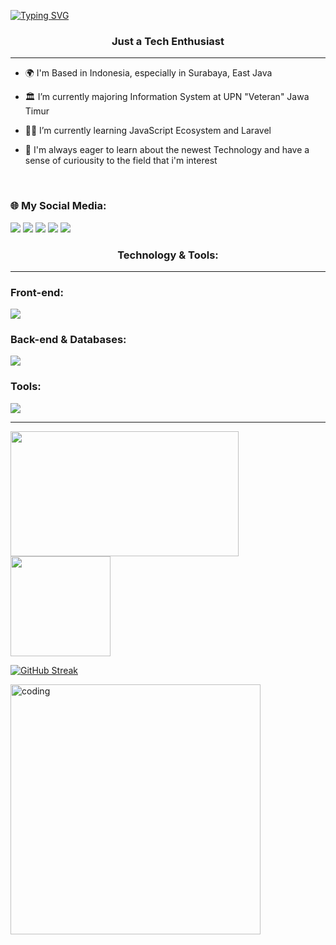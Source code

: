 [![Typing SVG](https://readme-typing-svg.demolab.com?font=Roboto&weight=700&size=28&pause=2507&color=FFFFFF&background=FFFFFF00&center=true&width=1000&height=49&lines=Hi+There%F0%9F%91%8B%2C+My+name+is+Naufal+Rizki+Abyan;I'm+based+in+Indonesia+%F0%9F%87%AE%F0%9F%87%A9%2C+especially+in+Surabaya%2C+East+Java;Get+in+touch+with+me+on+My+Social+Media+below)](https://git.io/typing-svg)
<h3 align="center">Just a Tech Enthusiast</h3>
<hr />

- 🌍 I'm Based in Indonesia, especially in Surabaya, East Java

- 🏛️ I’m currently majoring Information System at UPN "Veteran" Jawa Timur
    
- 👨‍💻 I’m currently learning JavaScript Ecosystem and Laravel

- 🧠 I'm always eager to learn about the newest Technology and have a sense of curiousity to the field that i'm interest

  <br />


<h3 align="left" margin-left="50px">🌐 My Social Media:</h3>
<p align="left" gap="25">
    <a href="instragam.com"><img src="https://skillicons.dev/icons?i=instagram"></a>
    <a href="https://www.linkedin.com/in/abyan-rizki-76021528b/"><img src="https://skillicons.dev/icons?i=linkedin"></a>
    <a href="https://stackoverflow.com/users/23208963/hello-world-aby"><img src="https://skillicons.dev/icons?i=stackoverflow"></a>
    <a href="https://github.com/Nrabyan-17"><img src="https://skillicons.dev/icons?i=github"></a>
    <a href="https://gmail.com"><img src="https://skillicons.dev/icons?i=gmail"></a>
</p>

<h3 align="center">  Technology & Tools: </h3>
<hr>
<div margin-bottom:"5px">
    <h3>Front-end:</h3>
    <img src="https://skillicons.dev/icons?i=html,css,js,react,tailwindcss,bootstrap,alpinejs">
</div>

<div gap-bottom: "5px">
    <h3>Back-end & Databases:</h3>
    <img src="https://skillicons.dev/icons?i=java,nodejs,expressjs,mysql,dotnet,php,laravel">
</div>

<div gap-bottom: "5px">
    <h3>Tools:</h3>
    <img src="https://skillicons.dev/icons?i=postman,git,figma,idea,vscode,notion,obsidian">
</div> 


<hr />

<a href="https://github.com/anuraghazra/github-readme-stats">
  <img height=200 width=365 align="center" src="https://github-readme-stats.vercel.app/api?username=Nrabyan-17&theme=algolia" />
</a>

<a href="https://github.com/anuraghazra/convoychat">
  <img height=160 align="center" src="https://github-readme-stats.vercel.app/api/top-langs?username=Nrabyan-17&layout=compact&langs_count=8&card_width=320&theme=algolia" />
</a>


[![GitHub Streak](https://streak-stats.demolab.com?user=Nrabyan-17&theme=algolia)](https://git.io/streak-stats)

  <img width="400" alt="coding" src="https://media.tenor.com/GfSX-u7VGM4AAAAM/coding.gif">


  
  




